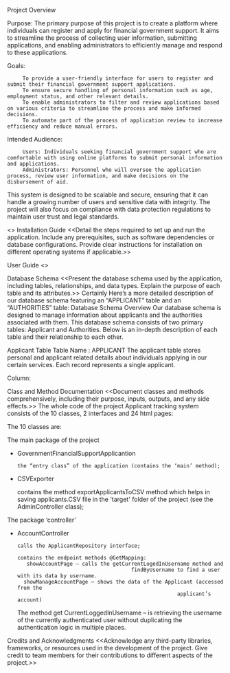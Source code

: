 Project Overview

Purpose: The primary purpose of this project is to create a platform where individuals can register and apply for financial government support. 
         It aims to streamline the process of collecting user information, submitting applications, and enabling administrators to efficiently manage and respond to these applications.

Goals:

         To provide a user-friendly interface for users to register and submit their financial government support applications.
         To ensure secure handling of personal information such as age, employment status, and other relevant details.
         To enable administrators to filter and review applications based on various criteria to streamline the process and make informed decisions.
         To automate part of the process of application review to increase efficiency and reduce manual errors.
         
Intended Audience:

         Users: Individuals seeking financial government support who are comfortable with using online platforms to submit personal information and applications.
         Administrators: Personnel who will oversee the application process, review user information, and make decisions on the disbursement of aid.

This system is designed to be scalable and secure, ensuring that it can handle a growing number of users and sensitive data with integrity. 
The project will also focus on compliance with data protection regulations to maintain user trust and legal standards.

<<Provide a brief introduction to the technologies used and the architectural design of the application.>>
Installation Guide
<<Detail the steps required to set up and run the application.
Include any prerequisites, such as software dependencies or database configurations.
Provide clear instructions for installation on different operating systems if applicable.>>

User Guide
<<Describe the user interface and functionality of the application.
Provide step-by-step instructions for users to navigate through the application and perform common tasks.
Include screenshots or diagrams to illustrate key features and workflows.>>

Database Schema
<<Present the database schema used by the application, including tables, relationships, and data types.
Explain the purpose of each table and its attributes.>>
Certainly Here’s a more detailed description of our database schema featuring an “APPLICANT” table and an “AUTHORITIES” table:
Database Schema Overview
Our database schema is designed to manage information about applicants and the authorities associated with them.
This database schema consists of two primary tables: Applicant and Authorities. Below is an in-depth description of each table and their relationship to each other.

Applicant Table
Table Name : APPLICANT
The applicant table stores personal and applicant related details about individuals applying in our certain services. Each record represents a single applicant.


Column:



Class and Method Documentation
<<Document classes and methods comprehensively, including their purpose, inputs, outputs, and any side effects.>>                                                                                                                                                                                                                                                                  The whole code of the project Applicant tracking system consists of the 10 classes, 2 interfaces and 24 html pages:

The 10 classes are:

 The main package of the project

   - GovernmentFinancialSupportApplicantion

         the “entry class” of the application (contains the ‘main’ method);

   - CSVExporter

        contains the method exportApplicantsToCSV method which helps in saving 
        applicants.CSV file in the 'target' folder of the project (see the AdminController class);

The package ‘controller’

   - AccountController

         calls the ApplicantRepository interface;

         contains the endpoint methods @GetMapping:
            showAccountPage – calls the getCurrentLogedInUsername method and 
                                              findByUsername to find a user with its data by username.
           showManageAccountPage – shows the data of the Applicant (accessed from the
                                                             applicant’s account)

        The method get CurrentLoggedInUsername – is retrieving the username of the currently 
                        authenticated user without duplicating the authentication logic in multiple places.


Credits and Acknowledgments
<<Acknowledge any third-party libraries, frameworks, or resources used in the development of the project.
Give credit to team members for their contributions to different aspects of the project.>>
